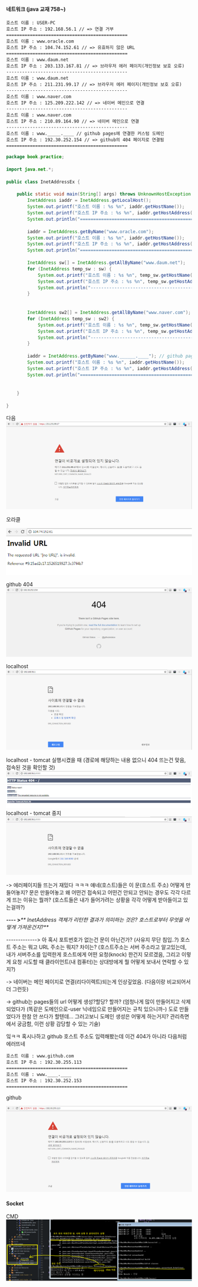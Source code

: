 #### 네트워크 \(java 교재 758~\)

```
호스트 이름 : USER-PC 
호스트 IP 주소 : 192.168.56.1 // => 연결 거부
==============================================
호스트 이름 : www.oracle.com 
호스트 IP 주소 : 104.74.152.61 // => 유효하지 않은 URL
==============================================
호스트 이름 : www.daum.net 
호스트 IP 주소 : 203.133.167.81 // => 브라우저 에러 페이지(개인정보 보호 오류)
----------------------------------------------
호스트 이름 : www.daum.net 
호스트 IP 주소 : 211.231.99.17 // => 브라우저 에러 페이지(개인정보 보호 오류)
----------------------------------------------
호스트 이름 : www.naver.com 
호스트 IP 주소 : 125.209.222.142 // => 네이버 메인으로 연결
----------------------------------------------
호스트 이름 : www.naver.com 
호스트 IP 주소 : 210.89.164.90 // => 네이버 메인으로 연결
----------------------------------------------
호스트 이름 : www._____.____ // github pages에 연결한 커스텀 도메인
호스트 IP 주소 : 192.30.252.154 // => github의 404 페이지로 연결됨
==============================================
```

```java
package book.practice;

import java.net.*;

public class InetAddressEx {

    public static void main(String[] args) throws UnknownHostException {
        InetAddress iaddr = InetAddress.getLocalHost();
        System.out.printf("호스트 이름 : %s %n", iaddr.getHostName());
        System.out.printf("호스트 IP 주소 : %s %n", iaddr.getHostAddress());
        System.out.println("==============================================");

        iaddr = InetAddress.getByName("www.oracle.com");
        System.out.printf("호스트 이름 : %s %n", iaddr.getHostName());
        System.out.printf("호스트 IP 주소 : %s %n", iaddr.getHostAddress());
        System.out.println("==============================================");

        InetAddress sw[] = InetAddress.getAllByName("www.daum.net");
        for (InetAddress temp_sw : sw) {
            System.out.printf("호스트 이름 : %s %n", temp_sw.getHostName());
            System.out.printf("호스트 IP 주소 : %s %n", temp_sw.getHostAddress());
            System.out.println("----------------------------------------------");
        }


        InetAddress sw2[] = InetAddress.getAllByName("www.naver.com");
        for (InetAddress temp_sw : sw2) {
            System.out.printf("호스트 이름 : %s %n", temp_sw.getHostName());
            System.out.printf("호스트 IP 주소 : %s %n", temp_sw.getHostAddress());
            System.out.println("----------------------------------------------");
        }

        iaddr = InetAddress.getByName("www.______.____"); // github pages에 연결한 커스텀 도메인
        System.out.printf("호스트 이름 : %s %n", iaddr.getHostName());
        System.out.printf("호스트 IP 주소 : %s %n", iaddr.getHostAddress());
        System.out.println("==============================================");


    }

}
```

다음![](/assets/daum_hostimport.png)

오라클

![](/assets/oracle_errorimport.png)

github 404![](/assets/github_404import.png)

localhost![](/assets/localhost_errorimport.png)

localhost - tomcat 실행시켰을 때 \(경로에 해당하는 내용 없으니 404 뜨는건 맞음, 접속된 것을 확인할 것\)![](/assets/localhost_tomcatimport.png)localhost - tomcat 중지![](/assets/localhost_tomcatstopimport.png)

-&gt; 에러페이지들 뜨는거 재밌다 ㅋㅋㅋ 얘네\(호스트\)들은 이 문\(호스트 주소\) 어떻게 만들어놓지? 문은 만들어놓고 왜 어떤건 접속되고 어떤건 안되고 안되는 경우도 각각 다르게 뜨는 이유는 뭘까? \(호스트들은 내가 들어가려는 상황을 각각 어떻게 받아들이고 있는걸까?\)

**---- &gt;**_** InetAddress 객체가 리턴한 결과가 의미하는 것은? 호스트로부터 무엇을 어떻게 가져온건지?**_

-------------&gt; 아 혹시 포트번호가 없는건 문이 아닌건가? \(사유지 무단 침입..?\) 호스트 주소는 뭐고 URL 주소는 뭐지? 차이는? \(호스트주소는 서버 주소라고 알고있는데, 내가 서버주소를 입력한게 호스트에게 어떤 요청\(knock\) 한건지 모르겠음, 그리고 이렇게 요청 시도할 때 클라이언트\(내 컴퓨터\)는 상대방에게 뭘 어떻게 보내서 연락할 수 있지?\)

-&gt; 네이버는 메인 페이지로 연결\(리다이렉트\)되는게 인상깊었음. \(다음이랑 비교되어서 더 그런듯\)

-&gt; github는 pages들의 url 어떻게 생성?할당? 할까? \(엄청나게 많이 만들어지고 삭제되었다가 \(똑같은 도메인으로-user 닉네임으로 만들어지는 규칙 있으니까-\) 도로 만들었다가 한참 안 쓰다가 할텐데... 그러고보니 도메인 생성은 어떻게 하는거지? 관리측면에서 궁금함, 이런 상황 감당할 수 있는 기술\)

잌ㅋㅋ 혹시나하고 github 호스트 주소도 입력해봤는데 이건 404가 아니라 다음처럼 에러뜨네

```
호스트 이름 : www.github.com 
호스트 IP 주소 : 192.30.255.113 
==============================================
호스트 이름 : www.____.____
호스트 IP 주소 : 192.30.252.153 
==============================================
```

github

![](/assets/github_urlimport.png)

#### Socket 

CMD![](/assets/socket_how_to_runimport.png)







